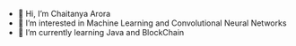 - 👋 Hi, I’m Chaitanya Arora
- 👀 I’m interested in Machine Learning and Convolutional Neural Networks
- 🌱 I’m currently learning Java and BlockChain

<!---
carora2209/carora2209 is a ✨ special ✨ repository because its `README.md` (this file) appears on your GitHub profile.
You can click the Preview link to take a look at your changes.
--->
